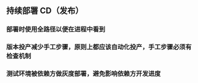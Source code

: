 ## 持续部署 CD（发布）

### 部署时使用全路径以便在进程中看到

### 版本投产减少手工步骤，原则上都应该自动化投产，手工步骤必须有检查机制

### 测试环境被依赖方做灰度部署，避免影响依赖方开发进度